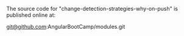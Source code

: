 The source code for "change-detection-strategies-why-on-push" is published online at:

git@github.com:AngularBootCamp/modules.git
